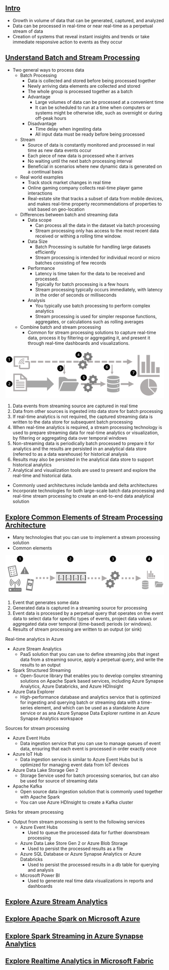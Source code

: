 ## [Intro](https://learn.microsoft.com/en-us/training/modules/explore-fundamentals-stream-processing/1-introduction)
- Growth in volume of data that can be generated, captured, and analyzed
- Data can be processed in real-time or near real-time as a perpetual stream of data
- Creation of systems that reveal instant insights and trends or take immediate responsive action to events as they occur

## [Understand Batch and Stream Processing](https://learn.microsoft.com/en-us/training/modules/explore-fundamentals-stream-processing/2-batch-stream)
- Two general ways to process data
    - Batch Processing
        - Data is collected and stored before being processed together
        - Newly arriving data elements are collected and stored
        - The whole group is processed together as a batch
        - Advantage
            - Large volumes of data can be processed at a convenient time
            - It can be scheduled to run at a time when computers or systems might be otherwise idle, such as overnight or during off-peak hours
        - Disadvantage
            - Time delay when ingesting data
            - All input data must be ready before being processed
    - Stream 
        - Source of data is constantly monitored and processed in real time as new data events occur
        - Each piece of new data is processed whe it arrives
        - No waiting until the next batch processing interval
        - Beneficial in scenarios where new dynamic data is generated on a continual basis
    - Real world examples
        - Track stock market changes in real time
        - Online gaming company collects real-time player game interactions
        - Real-estate site that tracks a subset of data from mobile devices, and makes real-time property recommendations of properties to visit based on geo-location
    - Differences between batch and streaming data
        - Data scope
            - Can process all the data in the dataset via batch processing
            - Stream processing only has access to the most recent data received or withing a rolling time window.
        - Data Size
            - Batch Processing is suitable for handling large datasets efficiently
            - Stream processing is intended for individual record or micro batches consisting of few records
        - Performance
            - Latency is time taken for the data to be received and processed. 
            - Typically for batch processing is a few hours
            - Stream processing typically occurs immediately, with latency in the order of seconds or milliseconds
        - Analysis
            - You typically use batch processing to perform complex analytics
            - Stream processing is used for simpler response functions, aggregates, or calculations such as rolling averages
    - Combine batch and stream processing
        - Common for stream processing solutions to capture real-time data, process it by filtering or aggregating it, and present it through real-time dashboards and visualizations.

![alt text](image-23.png)

1. Data events from streaming source are captured in real time
2. Data from other sources is ingested into data store for batch processing
3. If real-time analytics is not required, the captured streaming data is written to the data store for subsequent batch processing
4. When real-time analytics is required, a stream processing technology is used to prepare streaming data for real-time analytics or visualization, by filtering or aggregating data over temporal windows
5. Non-streaming data is periodically batch processed to prepare it for analytics and the results are persisted in an analytical data store (referred to as a data warehouse) for historical analysis
6. Results may also be persisted in the analytical data store to support historical analytics
7. Analytical and visualization tools are used to present and explore the real-time and historical data.

- Commonly used architectures include lambda and delta architectures
- Incorporate technologies for both large-scale batch data processing and real-time stream processing to create an end-to-end data analytical solution


## [Explore Common Elements of Stream Processing Architecture](https://learn.microsoft.com/en-us/training/modules/explore-fundamentals-stream-processing/3-explore-common-elements)
- Many technologies that you can use to implement a stream processing solution
- Common elements

![alt text](image-24.png)

1. Event that generates some data
2. Generated data is captured in a streaming source for processing
3. Event data is processed by a perpetual query that operates on the event data to select data for specific types of events, project data values or aggregated data over temporal (time-based) periods (or windows).
4. Results of stream processing are written to an output (or sink)

Real-time analytics in Azure
- Azure Stream Analytics
    - PaaS solution that you can use to define streaming jobs that ingest data from a streaming source, apply a perpetual query, and write the results to an output
- Spark Structured Streaming
    - Open-Source library that enables you to develop complex streaming solutions on Apache Spark based services, including Azure Synapse Analytics, Azure Databricks, and Azure HDInsight
- Azure Data Explorer
    - High-performance database and analytics service that is optimized for ingesting and querying batch or streaming data with a time-series element, and which can be used as a standalone Azure service or as ana Azure Synapse Data Explorer runtime in an Azure Synapse Analytics workspace

Sources for stream processing
- Azure Event Hubs
    - Data ingestion service that you can use to manage queues of event data, ensuring that each event is processed in order exactly once
- Azure IoT Hub
    - Data ingestion service is similar to Azure Event Hubs but is optimized for managing event data from IoT devices
- Azure Data Lake Storage Gen 2
    - Storage Service used for batch processing scenarios, but can also be used for source of streaming data
- Apache Kafka
    - Open source data ingestion solution that is commonly used together with Apache Spark
    - You can use Azure HDInsight to create a Kafka cluster

Sinks for stream processing
- Output from stream processing is sent to the following services
    - Azure Event Hubs 
        - Used to queue the processed data for further downstream processing
    - Azure Data Lake Store Gen 2 or Azure Blob Storage
        - Used to persist the processed results as a file
    - Azure SQL Database or Azure Synapse Analytics or Azure Databricks
        - Used to persist the processed results in a db table for querying and analysis
    - Microsoft Power BI
        - Used to generate real time data visualizations in reports and dashboards



## [Explore Azure Stream Analytics]()

## [Explore Apache Spark on Microsoft Azure]()

## [Explore Spark Streaming in Azure Synapse Analytics]()

## [Explore Realtime Analytics in Microsoft Fabric]()